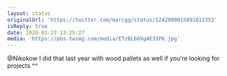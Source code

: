 ```yaml
---
layout: status
originalUrl: 'https://twitter.com/marcgg/status/1242080015891812353'
isReply: true
date: 2020-03-23 13:25:27
media: 'https://pbs.twimg.com/media/ETzBL66XgAE35PK.jpg'
---
```


@Nikokow I did that last year with wood pallets as well if you’re looking for projects ^^ 
